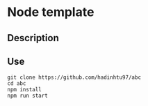 # Node template

## Description


## Use
```
git clone https://github.com/hadinhtu97/abc
cd abc
npm install
npm run start
```